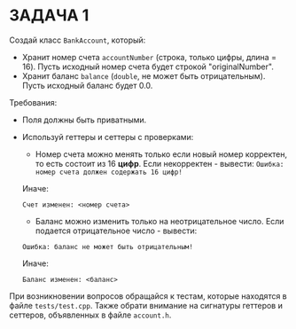 # ЗАДАЧА 1
Создай класс `BankAccount`, который:
- Хранит номер счета `accountNumber` (строка, только цифры, длина = 16).  Пусть исходный номер счета будет строкой "originalNumber".
- Хранит баланс `balance` (`double`, не может быть отрицательным). Пусть исходный баланс будет 0.0.

Требования:
- Поля должны быть приватными.  
- Используй геттеры и сеттеры с проверками:
    - Номер счета можно менять только если новый номер корректен, то есть состоит из 16 **цифр**. Если некорректен - вывести:
      `Ошибка: номер счета должен содержать 16 цифр!`
  
    Иначе:
  
    `Счет изменен: <номер счета>`

    - Баланс можно изменить только на неотрицательное число. Если подается отрицательное число - вывести:
 
    `Ошибка: баланс не может быть отрицательным!`
  
    Иначе:
   
    `Баланс изменен: <баланс>`
   
При возникновении вопросов обращайся к тестам, которые находятся в файле `tests/test.cpp`. Также обрати внимание на сигнатуры геттеров и сеттеров, объявленных в файле `account.h`.
